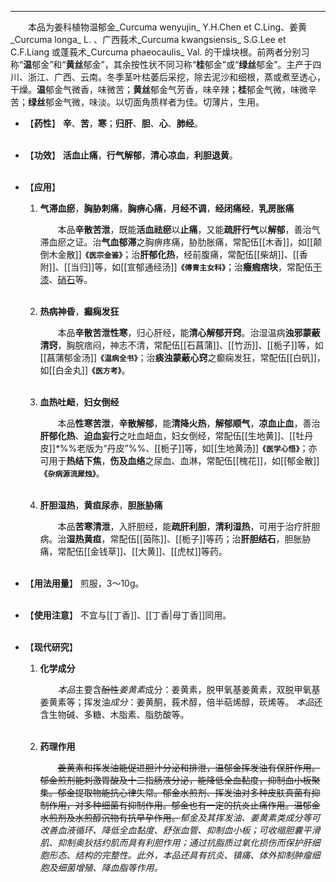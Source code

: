 ---
&emsp;&emsp;本品为姜科植物温郁金_Curcuma wenyujin_ Y.H.Chen et C.Ling、姜黄_Curcuma longa_ L. 、广西莪术_Curcuma kwangsiensis_ S.G.Lee et C.F.Liang 或蓬莪术_Curcuma phaeocaulis_ Val. 的干燥块根。前两者分别习称“**温**郁金”和“**黄丝**郁金”，其余按性状不同习称“**桂**郁金”或“**绿丝**郁金”。主产于四川、浙江、广西、云南。冬季茎叶枯萎后采挖，除去泥沙和细根，蒸或煮至透心，干燥。**温**郁金气微香，味微苦；**黄丝**郁金气芳香，味辛辣；**桂**郁金气微，味微辛苦；**绿丝**郁金气微，味淡。以切面角质样者为佳。切薄片，生用。

- 【**药性**】
	**辛**、**苦**，**寒**；**归肝**、**胆**、**心**、**肺经**。<br></br>

- 【**功效**】
	**活血止痛**，**行气解郁**，**清心凉血**，**利胆退黄**。<br></br>

- 【**应用**】
	1. **气滞血瘀**，**胸胁刺痛**，**胸痹心痛**，**月经不调**，**经闭痛经**，**乳房胀痛**
		
		&emsp;&emsp;本品**辛散苦泄**，既能**活血祛瘀**以**止痛**，又能**疏肝行气**以**解郁**，善治气滞血瘀之证。治**气血郁滞**之胸痹疼痛，胁肋胀痛，常配伍[[木香]]，如[[颠倒木金散]]**`《医宗金鉴》`**；治**肝郁化热**，经前腹痛，常配伍[[柴胡]]、[[香附]]、[[当归]]等，如[[宣郁通经汤]]**`《傅青主女科》`**；治**癥瘕痞块**，常配伍<ins>干漆</ins>、<ins>硝石</ins>等。<br></br>
	
	2. **热病神昏**，**癫痫发狂**
		
		&emsp;&emsp;本品**辛散苦泄性寒**，归心肝经，能**清心解郁开窍**。治湿温病**浊邪蒙蔽清窍**，胸脘痞闷，神志不清，常配伍[[石菖蒲]]、[[竹沥]]、[[栀子]]等，如[[菖蒲郁金汤]]**`《温病全书》`**；治**痰浊蒙蔽心窍**之癫痫发狂，常配伍[[白矾]]，如[[白金丸]]**`《医方考》`**。<br></br>
	
	3. **血热吐衄**，**妇女倒经**
		
		&emsp;&emsp;本品**性寒苦泄**，**辛散解郁**，能**清降火热**，**解郁顺气**，**凉血止血**，善治**肝郁化热**、**迫血妄行**之吐血衄血，妇女倒经，常配伍[[生地黄]]、[[牡丹皮]]<dfn>\*</dfn>%%老版为“丹皮”%%、[[栀子]]等，如[[生地黄汤]]**`《医学心悟》`**；亦可用于**热结下焦**，**伤及血络**之尿血、血淋，常配伍[[槐花]]，如[[郁金散]]**`《杂病源流犀烛》`**。<br></br>
	
	4. **肝胆湿热**，**黄疸尿赤**，**胆胀胁痛**
		
		&emsp;&emsp;本品**苦寒清泄**，入肝胆经，能**疏肝利胆**，**清利湿热**，可用于治疗肝胆病。治**湿热黄疸**，常配伍[[茵陈]]、[[栀子]]等药；治**肝胆结石**，胆胀胁痛，常配伍[[金钱草]]、[[大黄]]、[[虎杖]]等药。<br></br>

- 【**用法用量**】
	煎服，3～10g。<br></br>

- 【**使用注意**】
	不宜与[[丁香]]、[[丁香|母丁香]]同用。<br></br>

- 【**现代研究**】
	1. **化学成分**
		
		&emsp;&emsp;<dfn>本品</dfn>主要含~~酚性~~<dfn>姜黄素</dfn>成分：姜黄素，脱甲氧基姜黄素，双脱甲氧基姜黄素等；挥发油<dfn>成分</dfn>：姜黄酮，莪术醇，倍半萜烯醇，莰烯等。 <dfn>本品</dfn>还含生物碱、多糖、木脂素、脂肪酸等。<br></br>
	
	2. **药理作用**
		
		&emsp;&emsp;~~姜黄素和挥发油能促进胆汁分泌和排泄，温郁金挥发油有保肝作用。郁金煎剂能刺激胃酸及十二指肠液分泌，能降低全血黏度，抑制血小板聚集。郁金提取物能抗心律失常。郁金水煎剂、挥发油对多种皮肤真菌有抑制作用，对多种细菌有抑制作用。郁金也有一定的抗炎止痛作用。温郁金水煎剂及水煎醇沉物有抗早孕作用。~~<dfn>郁金及其挥发油、姜黄素类成分等可改善血液循环、降低全血黏度、舒张血管、抑制血小板；可收缩胆囊平滑肌、抑制奥狄括约肌而具有利胆作用；通过抗脂质过氧化损伤而保护肝细胞形态、结构的完整性。此外，本品还具有抗炎、镇痛、体外抑制肿瘤细胞及细菌增殖、降血脂等作用。</dfn>